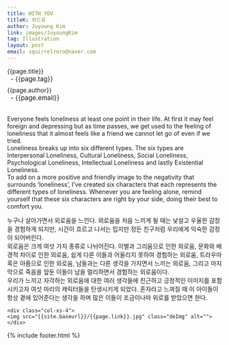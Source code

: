 ```yaml
---
title: WITH YOU
titleK: 위드유
author: Juyoung Kim
link: images/JuyoungKim
tag: Illustration
layout: post
email: squirrelroro@naver.com
---	
```


<div class="container">

<div class="deDep">
{{page.title}}<br>
<p style="font-size:15px; margin:0px; padding:0px 0px 0px 8px; margin:0px 0px 8px 0px;">- {{page.tag}}</p>
{{page.author}}<br>
<p style="font-size:15px; margin:0px; padding:0px 0px 0px 8px;">- {{page.email}}</p>
</div>

<br>

<div class="det lato">

<!--영문-->

Everyone feels loneliness at least one point in their life. At first it may feel foreign and depressing but as time passes, we get used to the feeling of loneliness that it almost feels like a friend we cannot let go of even if we tried.
<br>
Loneliness breaks up into six different types. The six types are Interpersonal Loneliness, Cultural Loneliness, Social Loneliness, Psychological Loneliness, Intellectual Loneliness and lastly Existential Loneliness.
<br>
To add on a more positive and friendly image to the negativity that surrounds ‘loneliness’, I’ve created six characters that each represents the different types of loneliness. Whenever you are feeling alone, remind yourself that these six characters are right by your side, doing their best to comfort you.

<!--영문-->

</div>


<div class="noto">
<!--국문-->

누구나 살아가면서 외로움을 느낀다. 외로움을 처음 느끼게 될 때는 낯설고 우울한 감정을 경험하게 되지만, 시간이 흐르고 나서는 밉지만 정든 친구처럼 우리에게 익숙한 감정이 되어버린다. 
<br>
외로움은 크게 여섯 가지 종류로 나뉘어진다. 이별과 그리움으로 인한 외로움, 문화와 배경적 차이로 인한 외로움, 쉽게 다른 이들과 어울리지 못하여 경험하는 외로움, 트라우마 혹은 아픔으로 인한 외로움, 남들과는 다른 생각을 가지면서 느끼는 외로움, 그리고 마지막으로 죽음을 앞둔 이들이 남을 멀리하면서 경험하는 외로움이다.
<br>
우리가 느끼고 자각하는 외로움에 대한 여러 생각들에 친근하고 긍정적인 이미지를 포함시키고자 여섯 마리의 캐릭터들을 탄생시키게 되었다. 혼자라고 느껴질 때 이 아이들이 항상 곁에 있어준다는 생각을 하며 많은 이들이 조금이나마 위로를 받았으면 한다.

<!--국문-->

</div>

<div class="row noto">
	
	<div class="col-xs-4">
	<img src="{{site.baseurl}}/{{page.link}}.jpg" class="deImg" alt=""></div>
	
</div>

	

</div> 

{% include footer.html %}